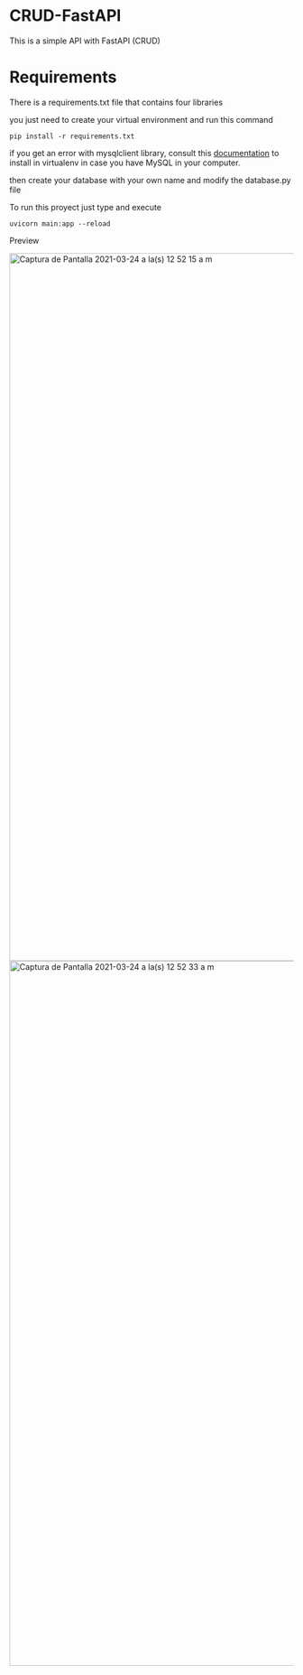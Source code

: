 # CRUD-FastAPI
This is a simple API with FastAPI (CRUD)

# Requirements
There is a requirements.txt file that contains four libraries

you just need to create your virtual environment and run this command

    pip install -r requirements.txt

if you get an error with mysqlclient library, consult this [documentation](https://pypi.org/project/mysqlclient/) 
to install in virtualenv in case you have MySQL in your computer.

then create your database with your own name and modify the database.py file


To run this proyect just type and execute

    uvicorn main:app --reload

Preview

<img width="1254" alt="Captura de Pantalla 2021-03-24 a la(s) 12 52 15 a m" src="https://user-images.githubusercontent.com/49222619/112276871-cc698980-8c46-11eb-80b5-c79e2d8a8f6b.png">

<img width="1249" alt="Captura de Pantalla 2021-03-24 a la(s) 12 52 33 a m" src="https://user-images.githubusercontent.com/49222619/112276892-d12e3d80-8c46-11eb-889f-b0871977a96b.png">
